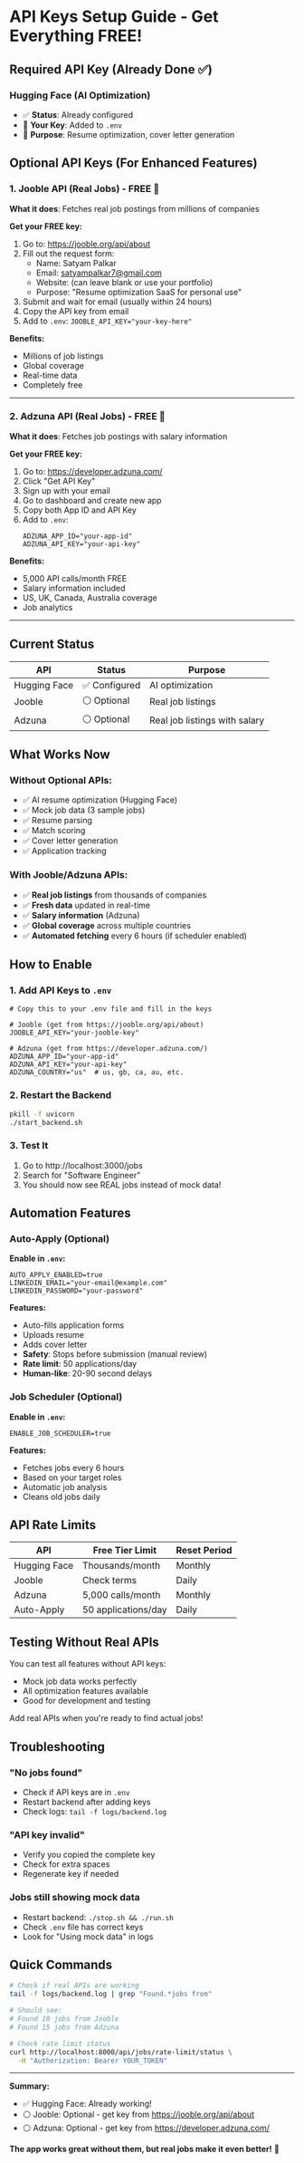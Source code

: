 # API Keys Setup Guide - Get Everything FREE!

## Required API Key (Already Done ✅)

### Hugging Face (AI Optimization)
- ✅ **Status**: Already configured
- 🔑 **Your Key**: Added to `.env`
- 📝 **Purpose**: Resume optimization, cover letter generation

## Optional API Keys (For Enhanced Features)

### 1. Jooble API (Real Jobs) - FREE 🎉

**What it does**: Fetches real job postings from millions of companies

**Get your FREE key:**
1. Go to: https://jooble.org/api/about
2. Fill out the request form:
   - Name: Satyam Palkar
   - Email: satyampalkar7@gmail.com
   - Website: (can leave blank or use your portfolio)
   - Purpose: "Resume optimization SaaS for personal use"
3. Submit and wait for email (usually within 24 hours)
4. Copy the API key from email
5. Add to `.env`: `JOOBLE_API_KEY="your-key-here"`

**Benefits:**
- Millions of job listings
- Global coverage
- Real-time data
- Completely free

---

### 2. Adzuna API (Real Jobs) - FREE 🎉

**What it does**: Fetches job postings with salary information

**Get your FREE key:**
1. Go to: https://developer.adzuna.com/
2. Click "Get API Key"
3. Sign up with your email
4. Go to dashboard and create new app
5. Copy both App ID and API Key
6. Add to `.env`:
   ```
   ADZUNA_APP_ID="your-app-id"
   ADZUNA_API_KEY="your-api-key"
   ```

**Benefits:**
- 5,000 API calls/month FREE
- Salary information included
- US, UK, Canada, Australia coverage
- Job analytics

---

## Current Status

| API | Status | Purpose |
|-----|--------|---------|
| Hugging Face | ✅ Configured | AI optimization |
| Jooble | ⚪ Optional | Real job listings |
| Adzuna | ⚪ Optional | Real job listings with salary |

## What Works Now

### Without Optional APIs:
- ✅ AI resume optimization (Hugging Face)
- ✅ Mock job data (3 sample jobs)
- ✅ Resume parsing
- ✅ Match scoring
- ✅ Cover letter generation
- ✅ Application tracking

### With Jooble/Adzuna APIs:
- ✅ **Real job listings** from thousands of companies
- ✅ **Fresh data** updated in real-time
- ✅ **Salary information** (Adzuna)
- ✅ **Global coverage** across multiple countries
- ✅ **Automated fetching** every 6 hours (if scheduler enabled)

## How to Enable

### 1. Add API Keys to `.env`

```env
# Copy this to your .env file and fill in the keys

# Jooble (get from https://jooble.org/api/about)
JOOBLE_API_KEY="your-jooble-key"

# Adzuna (get from https://developer.adzuna.com/)
ADZUNA_APP_ID="your-app-id"
ADZUNA_API_KEY="your-api-key"
ADZUNA_COUNTRY="us"  # us, gb, ca, au, etc.
```

### 2. Restart the Backend

```bash
pkill -f uvicorn
./start_backend.sh
```

### 3. Test It

1. Go to http://localhost:3000/jobs
2. Search for "Software Engineer"
3. You should now see REAL jobs instead of mock data!

## Automation Features

### Auto-Apply (Optional)

**Enable in `.env`:**
```env
AUTO_APPLY_ENABLED=true
LINKEDIN_EMAIL="your-email@example.com"
LINKEDIN_PASSWORD="your-password"
```

**Features:**
- Auto-fills application forms
- Uploads resume
- Adds cover letter
- **Safety**: Stops before submission (manual review)
- **Rate limit**: 50 applications/day
- **Human-like**: 20-90 second delays

### Job Scheduler (Optional)

**Enable in `.env`:**
```env
ENABLE_JOB_SCHEDULER=true
```

**Features:**
- Fetches jobs every 6 hours
- Based on your target roles
- Automatic job analysis
- Cleans old jobs daily

## API Rate Limits

| API | Free Tier Limit | Reset Period |
|-----|----------------|--------------|
| Hugging Face | Thousands/month | Monthly |
| Jooble | Check terms | Daily |
| Adzuna | 5,000 calls/month | Monthly |
| Auto-Apply | 50 applications/day | Daily |

## Testing Without Real APIs

You can test all features without API keys:
- Mock job data works perfectly
- All optimization features available
- Good for development and testing

Add real APIs when you're ready to find actual jobs!

## Troubleshooting

### "No jobs found"
- Check if API keys are in `.env`
- Restart backend after adding keys
- Check logs: `tail -f logs/backend.log`

### "API key invalid"
- Verify you copied the complete key
- Check for extra spaces
- Regenerate key if needed

### Jobs still showing mock data
- Restart backend: `./stop.sh && ./run.sh`
- Check `.env` file has correct keys
- Look for "Using mock data" in logs

## Quick Commands

```bash
# Check if real APIs are working
tail -f logs/backend.log | grep "Found.*jobs from"

# Should see:
# Found 10 jobs from Jooble
# Found 15 jobs from Adzuna

# Check rate limit status
curl http://localhost:8000/api/jobs/rate-limit/status \
  -H "Authorization: Bearer YOUR_TOKEN"
```

---

**Summary:**
- ✅ Hugging Face: Already working!
- ⚪ Jooble: Optional - get key from https://jooble.org/api/about
- ⚪ Adzuna: Optional - get key from https://developer.adzuna.com/

**The app works great without them, but real jobs make it even better!** 🚀

